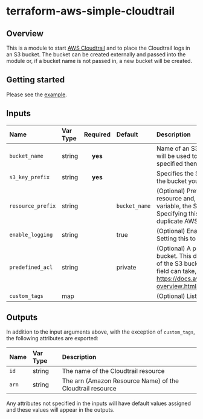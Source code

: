 # terraform-aws-simple-cloudtrail

## Overview

This is a module to start [AWS Cloudtrail](https://aws.amazon.com/cloudtrail/) and to place the Cloudtrail logs in an S3 bucket. The bucket can be created externally and passed into the module or, if a bucket name is not passed in, a new bucket will be created.

## Getting started

Please see the [example](example).

## Inputs

| Name | Var Type | Required | Default | Description |
| :--- | :--- | :--: | :--- | :--- |
| `bucket_name` | string | **yes** | | Name of an S3 bucket that already exists. This bucket will be used to log Cloudtrail events. If no bucket name is specified then one will be created |
| `s3_key_prefix` | string | **yes** | | Specifies the S3 key prefix that precedes the name of the bucket you have designated for log file delivery |
| `resource_prefix` | string | | `bucket_name` | (Optional) Prefix used when naming the AWS Cloudtrail resource and, if not specified in the bucket_name variable, the S3 bucket used to store the Cloudtrail logs. Specifying this variable is recommended to prevent duplicate AWS resource names |
| `enable_logging` | string | | true | (Optional) Enables logging for the trail. Defaults to true. Setting this to false will pause logging |
| `predefined_acl` | string | | private | (Optional) A pre-defined or canned acl to apply to the bucket. This determines who is able to view the contents of the S3 bucket. For more information on values this field can take, see https://docs.aws.amazon.com/AmazonS3/latest/dev/acl-overview.html#canned-acl |
| `custom_tags` | map | | | (Optional) List of custom tags to apply to the resource |

## Outputs

In addition to the input arguments above, with the exception of `custom_tags`, the following attributes are exported:

| Name | Var Type | Description |
| :--- | :--- | :--- |
| `id` | string | The name of the Cloudtrail resource |
| `arn` | string | The arn (Amazon Resource Name) of the Cloudtrail resource |

Any attributes not specified in the inputs will have default values assigned and these values will appear in the outputs.
